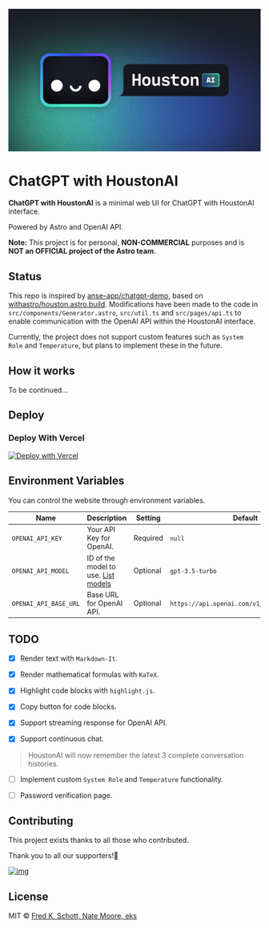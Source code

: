 ![houston social image](public/social.jpg)
# ChatGPT with HoustonAI

**ChatGPT with HoustonAI** is a minimal web UI for ChatGPT with HoustonAI interface.

Powered by Astro and OpenAI API.

**Note:** This project is for personal, **NON-COMMERCIAL** purposes and is **NOT an OFFICIAL project of the Astro team.**

## Status

This repo is inspired by [anse-app/chatgpt-demo](https://github.com/anse-app/chatgpt-demo), based on [withastro/houston.astro.build](https://github.com/withastro/houston.astro.build). Modifications have been made to the code in `src/components/Generator.astro`, `src/util.ts` and `src/pages/api.ts` to enable communication with the OpenAI API within the HoustonAI interface.

Currently, the project does not support custom features such as `System Role` and `Temperature`, but plans to implement these in the future.

## How it works

To be continued...

## Deploy

### Deploy With Vercel

[![Deploy with Vercel](https://vercel.com/button)](https://vercel.com/new/clone?repository-url=https%3A%2F%2Fgithub.com%2FiRedScarf%2Fchatgpt-with-houston&env=OPENAI_API_KEY&envDescription=OpenAI%20API%20Key&envLink=https%3A%2F%2Fplatform.openai.com%2Faccount%2Fapi-keys)

## Environment Variables

You can control the website through environment variables.

| Name | Description | Setting | Default |
| --- | --- | --- | --- |
| `OPENAI_API_KEY` | Your API Key for OpenAI. | Required | `null` |
| `OPENAI_API_MODEL` | ID of the model to use. [List models](https://platform.openai.com/docs/api-reference/models/list) | Optional | `gpt-3.5-turbo` |
| `OPENAI_API_BASE_URL` | Base URL for OpenAI API. | Optional | `https://api.openai.com/v1/chat/completions` |

## TODO

- [x] Render text with `Markdown-It`.

- [x] Render mathematical formulas with `KaTeX`.

- [x] Highlight code blocks with `highlight.js`.

- [x] Copy button for code blocks.

- [x] Support streaming response for OpenAI API.

- [x] Support continuous chat.

> HoustonAI will now remember the latest 3 complete conversation histories.

- [ ] Implement custom `System Role` and `Temperature` functionality.

- [ ] Password verification page.

## Contributing

This project exists thanks to all those who contributed.

Thank you to all our supporters!🙏

[![img](https://contributors.nn.ci/api?repo=iRedScarf/chatgpt-with-houston)](https://github.com/iRedScarf/chatgpt-with-houston/graphs/contributors)

## License

MIT © [Fred K. Schott, Nate Moore, eks](https://github.com/iRedScarf/chatgpt-with-houston/blob/main/LICENSE)
